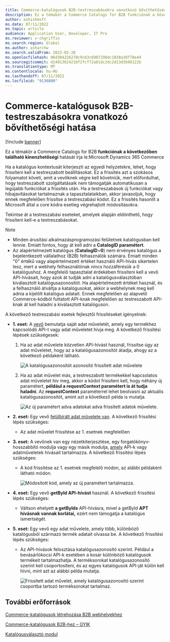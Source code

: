 ```yaml
---
title: Commerce-katalógusok B2B-testreszabásokra vonatkozó bővíthetőségi hatása
description: Ez a témakör a Commerce Catalogs for B2B funkciónak a következőben található kinenzhetőségi hatását írja le:Microsoft Dynamics 365 Commerce
author: ashishmsft
ms.date: 07/11/2022
ms.topic: article
audience: Application User, Developer, IT Pro
ms.reviewer: v-chgriffin
ms.search.region: Global
ms.author: asharchw
ms.search.validFrom: 2022-02-28
ms.openlocfilehash: 06d304226270c9c63c6907190dc1038a38f70e44
ms.sourcegitcommit: d1491362421bf2fcf72a81dc2dc2d13d3b98122b
ms.translationtype: MT
ms.contentlocale: hu-HU
ms.lasthandoff: 07/11/2022
ms.locfileid: "9136800"
---
```

# <a name="extensibility-impact-of-commerce-catalogs-for-b2b-customizations"></a>Commerce-katalógusok B2B-testreszabásokra vonatkozó bővíthetőségi hatása

[!include [banner](includes/banner.md)]

Ez a témakör a Commerce Catalogs for B2B **funkciónak a következőben található kinenzhetőségi** hatását írja le:Microsoft Dynamics 365 Commerce

Ha a katalógus kontextusát kiterjeszti az egyedi helyzetekre, lehet, hogy frissíteni kell a testreszabott beállításokat. Ez a frissítés azt a szokásos folyamatot követi, amit a vevőknek végre kell követniük, mert előfordulhat, hogy testreszabott szolgáltatásaik nem támogatják automatikusan a legújabb funkciókat a frissítés után. Ha a testreszabások új funkciókat vagy hibajavításokat tartalmaznak a tapasztalataikban, akkor javasoljuk, hogy ennek megfelelően frissítse a testreszabási kódot. Ez a frissítés hasonlít a Microsoft által a core kódra esetleg végrehajtott módosításokra.

Tekintse át a testreszabási eseteket, amelyek alapján eldönthető, hogy frissíteni kell-e a testreszabásokat.

> [!NOTE]
> - Minden árusítási alkalmazásprogramozási felületnek katalógusban kell lennie. Emiatt fontos, hogy át kell adni a **CatalogID paramétert**.
> - Az alapértelmezett katalógus (**CatalogID**=**0**) nem érvényes katalógus a bejelentkezett vállalathoz (B2B) felhasználók számára. Emiatt minden "0" értékű vagy alapértelmezett értéket használó API-hívás sikertelen lesz, mert a webhely felhasználóinak nincs hozzáférésük a 0 katalógushoz. A megfelelő tapasztalat érdekében frissíteni kell a vevő API-hívásait, hogy azok át tudják adni a katalógusválasztóban kiválasztott katalógusazonosítót. Ha alapértelmezett értéket használ, és a felhasználó átváltja a katalógusokat, akkor a webhelynek meg kell adnia a kijelölt katalógus adatait. Ennek megfelelően az alapvető Commerce-kódból futtatott API-knak megfelelően az testreszabott API-knak át kell haladni a kiválasztott katalóguson.

A következő testreszabási esetek fejlesztői frissítéseket igényelnek:

- **1. eset:** A [vevő](e-commerce-extensibility/data-actions.md) bemutatja saját adat műveletét, amely egy termékhez kapcsolódó API-t vagy adat műveletet hívja meg. A következő frissítési lépések szükségesek:

    1. Ha az adat művelete közvetlen API-hívást használ, frissítse úgy az adat műveletet, hogy az a katalógusazonosítót átadja, ahogy az a következő példaként látható.

        ![A katalógusazonosítót azonosító frissített adat művelete](./media/customization1_a.png)

    1. Ha az adat művelet más, a testreszabott termékekkel kapcsolatos adat műveletet hív meg, akkor a kódot frissíteni kell, hogy néhány új paramétert, **például a requestContext paramétert is át tudja haladni**. Az **requestContext** paraméterrel lehet beolvasni az aktuális katalógusazonosítót, amint azt a következő példa is mutatja.

        ![Az új paramétert adva adatokat adva frissített adatok művelete.](./media/customization1_b.png)

- **2. eset:** Egy vevő [felülbírált adat művelete van](e-commerce-extensibility/data-action-overrides.md). A következő frissítési lépés szükséges:

    - Az adat művelet frissítése az 1. esetnek megfelelően

- **3. eset:** A vevőnek van egy nézetkiterjesztése, egy forgatókönyv-hosszabbító modulja vagy egy másik modulja, [amely](e-commerce-extensibility/modules-overview.md#clone-a-module-library-module) API-k vagy adatműveletek hívásait tartalmazza. A következő frissítési lépés szükséges:

    - A kód frissítése az 1. esetnek megfelelő módon, az alábbi példaként látható módon.

       ![Módosított kód, amely az új paramétert tartalmazza.](./media/customization3.png)

- **4. eset:** Egy vevő **getById API-hívást** használ. A következő frissítési lépés szükséges:

    - Váltson ehelyett **a getByIds** API-hívásra, mivel a getById **APT hívásnak vannak korlátai,** ezért nem támogatja a katalógus ismertségét.

- **5. eset:** Egy vevő egy adat művelete, amely több, különböző katalógusból származó termék adatait olvassa be. A következő frissítési lépés szükséges:

    - Az API-hívások felosztása katalógusazonosító szerint. Például a bevásárlókocsi API-k esetében a kosár különböző katalógusok termékeit tartalmazhatja. A terméksorokat katalógusazonosító szerint kell csoportosíteni, és az egyes katalógusok API-ját külön kell hívni, mint azt az alábbi példa mutatja.

        ![Frissített adat művelet, amely katalógusazonosító szerint csoportba tartozó terméksorokat tartalmaz.](./media/customization5.png)

## <a name="additional-resources"></a>További erőforrások

[Commerce-katalógusok létrehozása B2B webhelyekhez](catalogs-b2b-sites.md)

[Commerce-katalógusok B2B-hez – GYIK](catalogs-b2b-sites-FAQ.md)

[Katalógusválasztó modul](catalog-picker.md)

